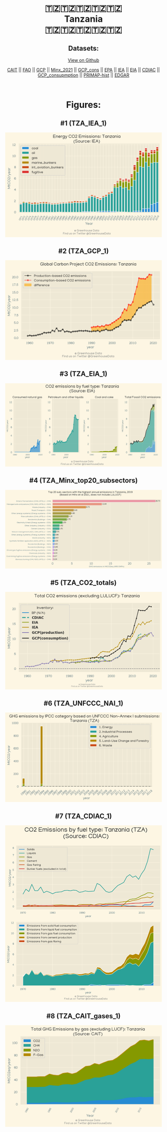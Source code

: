 
<center>
<h1 align="center">
🇹🇿🇹🇿🇹🇿🇹🇿🇹🇿
<br>
Tanzania
<br>
🇹🇿🇹🇿🇹🇿🇹🇿🇹🇿
</h1>
<h2>Datasets:</h2>
<p><a href="https://github.com/dquintani/Greenhouse-Data/tree/master/country_data/TZA_Tanzania/data">View on Github</a>
<br></p><p><a href="data/TZA_CAIT.csv">CAIT</a> || <a href="data/TZA_FAO.csv">FAO</a> || <a href="data/TZA_GCP.csv">GCP</a> || <a href="data/TZA_Minx_2021.csv">Minx_2021</a> || <a href="data/TZA_GCP_cons.csv">GCP_cons</a> || <a href="data/TZA_EPA.csv">EPA</a> || <a href="data/TZA_IEA.csv">IEA</a> || <a href="data/TZA_EIA.csv">EIA</a> || <a href="data/TZA_CDIAC.csv">CDIAC</a> || <a href="data/TZA_GCP_consupmption.csv">GCP_consupmption</a> || <a href="data/TZA_PRIMAP-hist.csv">PRIMAP-hist</a> || <a href="data/TZA_EDGAR.csv">EDGAR</a></p><p><br></p>
<h1>Figures:</h1><h2>#1 (TZA_IEA_1)</h2>
<p><img alt="" src="figures/TZA_IEA_1.png" /></p><h2>#2 (TZA_GCP_1)</h2>
<p><img alt="" src="figures/TZA_GCP_1.png" /></p><h2>#3 (TZA_EIA_1)</h2>
<p><img alt="" src="figures/TZA_EIA_1.png" /></p><h2>#4 (TZA_Minx_top20_subsectors)</h2>
<p><img alt="" src="figures/TZA_Minx_top20_subsectors.png" /></p><h2>#5 (TZA_CO2_totals)</h2>
<p><img alt="" src="figures/TZA_CO2_totals.png" /></p><h2>#6 (TZA_UNFCCC_NAI_1)</h2>
<p><img alt="" src="figures/TZA_UNFCCC_NAI_1.png" /></p><h2>#7 (TZA_CDIAC_1)</h2>
<p><img alt="" src="figures/TZA_CDIAC_1.png" /></p><h2>#8 (TZA_CAIT_gases_1)</h2>
<p><img alt="" src="figures/TZA_CAIT_gases_1.png" /></p>